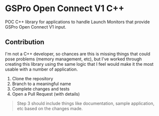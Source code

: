 # GSPro Open Connect V1 C++

POC C++ library for applications to handle Launch Monitors that provide GSPro Open Connect V1 input.

##  Contribution

I'm not a C++ developer, so chances are this is missing things that could pose problems (memory management, etc), but I've worked through creating
this library using the same logic that I feel would make it the most usable with a number of application.

1. Clone the repository
2. Branch to a meaningful name
3. Complete changes and tests
4. Open a Pull Request (with details)

> Step 3 should include things like documentation, sample application, etc based on the changes made.